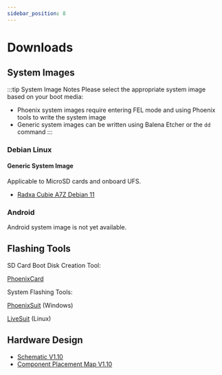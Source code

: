 ```yaml
---
sidebar_position: 8
---
```


# Downloads

## System Images

:::tip System Image Notes
Please select the appropriate system image based on your boot media:

- Phoenix system images require entering FEL mode and using Phoenix tools to write the system image
- Generic system images can be written using Balena Etcher or the `dd` command
  :::

### Debian Linux

#### Generic System Image

Applicable to MicroSD cards and onboard UFS.

- [Radxa Cubie A7Z Debian 11](https://github.com/radxa-build/radxa-cubie-a7z/releases/download/rsdk-b1/radxa-cubie-a7z_bullseye_kde_b1.output_512.img.xz)

### Android

Android system image is not yet available.

## Flashing Tools

SD Card Boot Disk Creation Tool:

[PhoenixCard](https://dl.radxa.com/tools/windows/PhoenixCard_V4.3.1.zip)

System Flashing Tools:

[PhoenixSuit](https://dl.radxa.com/tools/windows/PhoenixSuit_V2.0.4.zip) (Windows)

[LiveSuit](https://dl.radxa.com/tools/linux/LiveSuit_Linux_V3.0.8.zip) (Linux)

## Hardware Design

- [Schematic V1.10](https://dl.radxa.com/cubie/a7z/docs/hw/radxa_Cubie_A7Z_v1100__schematic.pdf)
- [Component Placement Map V1.10](https://dl.radxa.com/cubie/a7z/docs/hw/radxa_Cubie_A7Z_v1100_Components_Placement_map.pdf)

